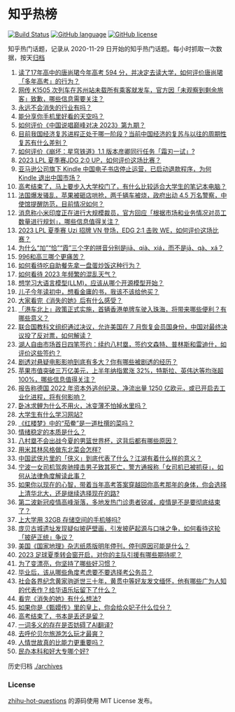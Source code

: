 # 知乎热榜
[![Build Status](https://github.com/ToWeLong/zhihu-hot-questions/workflows/CI/badge.svg)](https://github.com/ToWeLong/zhihu-hot-questions/actions)
[![GitHub language](https://img.shields.io/badge/language-golang-orange.svg)](https://golang.org/)
[![GitHub license](https://img.shields.io/github/license/ToWeLong/zhihu-hot-questions)](https://github.com/ToWeLong/zhihu-hot-questions/blob/main/LICENSE)

知乎热门话题，记录从 2020-11-29 日开始的知乎热门话题。每小时抓取一次数据，按天[归档](./archives)

<!-- BEGIN -->

1. [读了17年高中的唐尚珺今年高考 594 分，并决定去读大学，如何评价唐尚珺「多年高考」的行为？](https://www.zhihu.com/question/609651139)
1. [网传 K1505 次列车在苏州站未载所有乘客就发车，官方因「未观察到剩余旅客」致歉，哪些信息需要关注？](https://www.zhihu.com/question/609806278)
1. [永远不会消失的行业有吗？](https://www.zhihu.com/question/306845424)
1. [能分享你手机里好看的天空吗？](https://www.zhihu.com/question/608827610)
1. [如何评价《中国说唱巅峰对决 2023》第九期？](https://www.zhihu.com/question/609801771)
1. [目前我国经济复苏进程正处于哪一阶段？当前中国经济的复苏与以往的周期性复苏有什么差别？](https://www.zhihu.com/question/609606249)
1. [如何评价《崩坏：星穹铁道》1.1 版本彦卿同行任务「霜刃一试」?](https://www.zhihu.com/question/609476391)
1. [2023 LPL 夏季赛JDG 2:0 UP，如何评价这场比赛？](https://www.zhihu.com/question/609792660)
1. [亚马逊公司旗下 Kindle 中国电子书店停止运营，已启动退款程序，为何 Kindle 退出中国市场？](https://www.zhihu.com/question/609622371)
1. [高考结束了，马上要步入大学校门了，有什么比较适合大学生的笔记本电脑？](https://www.zhihu.com/question/606656875)
1. [法国爆发骚乱，苹果被砸店哄抢，两千辆车被烧，政府出动 4.5 万名警察，中使馆提醒防范，目前情况如何？](https://www.zhihu.com/question/609749253)
1. [消息称小米印度正在进行大规模裁员，官方回应「根据市场和业务情况对员工数量进行规划」，哪些信息值得关注？](https://www.zhihu.com/question/609615935)
1. [2023 LPL 夏季赛 Uzi 招牌 VN 登场，EDG 2:1 击败 WE，如何评价这场比赛？](https://www.zhihu.com/question/609805906)
1. [为什么“加”“恰”“霞”三个字的拼音分别是jiā、qià、xiá，而不是jā、qà、xá？](https://www.zhihu.com/question/609163323)
1. [996和高三哪个更痛苦？](https://www.zhihu.com/question/605620273)
1. [如何看待吃自助餐先拿一盘蛋炒饭这种行为？](https://www.zhihu.com/question/440916537)
1. [如何看待 2023 年频繁的混乱天气？](https://www.zhihu.com/question/597012158)
1. [想学习大语言模型(LLM)，应该从哪个开源模型开始？](https://www.zhihu.com/question/608820310)
1. [儿子今年读初中，想看金庸的书，我该不该给他买？](https://www.zhihu.com/question/609342307)
1. [大家看完《消失的她》后有什么感受？](https://www.zhihu.com/question/609070712)
1. [「港车北上」政策正式实施，首辆香港单牌车驶入珠海，将带来哪些便利？有哪些意义？](https://www.zhihu.com/question/609774013)
1. [联合国教科文组织通过决议，允许美国在 7 月恢复会员国身份，中国对最终决议投了反对票，如何解读？](https://www.zhihu.com/question/609689310)
1. [湖人自由市场首日四笔签约：续约八村塁，签约文森特、普林斯和雷迪什，如评价这些签约？](https://www.zhihu.com/question/609753176)
1. [剧透对悬疑电影影响到底有多大？你有哪些被剧透的经历？](https://www.zhihu.com/question/607981887)
1. [苹果市值突破三万亿美元，上半年纳指累涨 32%，特斯拉、英伟达等均涨超 100%，哪些信息值得关注？](https://www.zhihu.com/question/609751052)
1. [报告称德国 2022 年资本外逃创纪录，净流出量 1250 亿欧元，或已开启去工业化进程，将有何影响？](https://www.zhihu.com/question/609749272)
1. [卧冰求鲤为什么不用火，冰变薄不怕掉水里吗？](https://www.zhihu.com/question/609352523)
1. [大学生有什么学习网站?](https://www.zhihu.com/question/600134551)
1. [《红楼梦》中的“茄鲞”是一道杜撰的菜吗？](https://www.zhihu.com/question/25353387)
1. [情绪稳定的本质是什么？](https://www.zhihu.com/question/607297046)
1. [八村塁不会出战今夏的男篮世界杯，这背后都有哪些原因？](https://www.zhihu.com/question/608902769)
1. [用米其林风格做东北菜会怎样?](https://www.zhihu.com/question/537470547)
1. [中国武侠片里的「侠义」到底代表了什么？江湖有着什么样的意义？](https://www.zhihu.com/question/596581402)
1. [宁波一女司机驾奔驰撞击男子致其死亡，警方通报称「女司机已被抓获」，如何从法律角度解读此事？](https://www.zhihu.com/question/609346490)
1. [如果你以现在的心智，带着当年高考答案穿越回你高考那年的身体，你会选择上清华北大，还是继续选择现在的路?](https://www.zhihu.com/question/608394355)
1. [第二波新冠疫情高峰渐落，多地发热门诊患者锐减，疫情是不是要彻底结束了？](https://www.zhihu.com/question/609552213)
1. [上大学用 32GB 存储空间的手机够吗?](https://www.zhihu.com/question/609064167)
1. [庞贝古城遗址发现疑似披萨壁画，引发披萨起源与口味之争，如何看待这轮「披萨正统」争议？](https://www.zhihu.com/question/609283104)
1. [美国《国家地理》杂志纸质版明年停刊，停刊原因可能是什么？](https://www.zhihu.com/question/609610373)
1. [2023 足球夏季转会窗开启，对你的主队引援有哪些期待呢？](https://www.zhihu.com/question/609643311)
1. [为了变漂亮，你坚持了哪些好习惯？](https://www.zhihu.com/question/268216399)
1. [毕业后，该从哪些角度考虑要不要选择考公务员？](https://www.zhihu.com/question/604947117)
1. [社会各界纪念黄家驹逝世三十年，黄贯中等好友发文缅怀，他有哪些广为人知的代表作？给华语乐坛留下了什么？](https://www.zhihu.com/question/609585703)
1. [看完《消失的她》有什么想法?](https://www.zhihu.com/question/608711153)
1. [如果你是《甄嬛传》里的皇上，你会给众妃子什么位分？](https://www.zhihu.com/question/564564424)
1. [高考结束了，书本是丢还是留？](https://www.zhihu.com/question/608423177)
1. [一词多义的存在是否妨碍了AI翻译?](https://www.zhihu.com/question/609114446)
1. [去呼伦贝尔旅游怎么玩才最爽？](https://www.zhihu.com/question/317006293)
1. [人情世故真的比能力更重要吗？](https://www.zhihu.com/question/607551898)
1. [民办本科和好大专哪个好?](https://www.zhihu.com/question/608881929)

<!-- END -->

历史归档 [./archives](./archives)


### License
[zhihu-hot-questions](https://github.com/towelong/zhihu-hot-questions) 的源码使用 MIT License 发布。